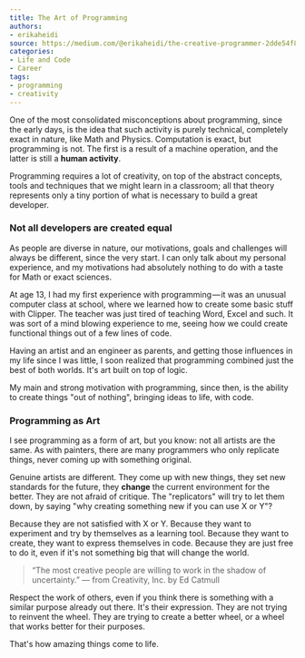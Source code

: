 ```yaml
---
title: The Art of Programming
authors:
- erikaheidi
source: https://medium.com/@erikaheidi/the-creative-programmer-2dde54f83e3a
categories:
- Life and Code
- Career
tags:
- programming
- creativity
---
```


One of the most consolidated misconceptions about programming, since the early days, is the idea that such activity is purely technical, completely exact in nature, like Math and Physics. Computation is exact, but programming is not. The first is a result of a machine operation, and the latter is still a **human activity**.

Programming requires a lot of creativity, on top of the abstract concepts, tools and techniques that we might learn in a classroom; all that theory represents only a tiny portion of what is necessary to build a great developer.


### Not all developers are created equal
As people are diverse in nature, our motivations, goals and challenges will always be different, since the very start. I can only talk about my personal experience, and my motivations had absolutely nothing to do with a taste for Math or exact sciences.

At age 13, I had my first experience with programming — it was an unusual computer class at school, where we learned how to create some basic stuff with Clipper. The teacher was just tired of teaching Word, Excel and such. It was sort of a mind blowing experience to me, seeing how we could create functional things out of a few lines of code.

Having an artist and an engineer as parents, and getting those influences in my life since I was little, I soon realized that programming combined just the best of both worlds. It's art built on top of logic.

My main and strong motivation with programming, since then, is the ability to create things "out of nothing", bringing ideas to life, with code.

### Programming as Art
I see programming as a form of art, but you know: not all artists are the same. As with painters, there are many programmers who only replicate things, never coming up with something original.

Genuine artists are different. They come up with new things, they set new standards for the future, they **change** the current environment for the better. They are not afraid of critique. The "replicators" will try to let them down, by saying "why creating something new if you can use X or Y"?

Because they are not satisfied with X or Y. Because they want to experiment and try by themselves as a learning tool. Because they want to create, they want to express themselves in code. Because they are just free to do it, even if it's not something big that will change the world.

> “The most creative people are willing to work in the shadow of uncertainty.” — from Creativity, Inc. by Ed Catmull

Respect the work of others, even if you think there is something with a similar purpose already out there. It's their expression. They are not trying to reinvent the wheel. They are trying to create a better wheel, or a wheel that works better for their purposes.

That's how amazing things come to life.
